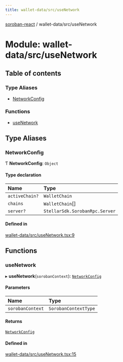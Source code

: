 ```yaml
---
title: wallet-data/src/useNetwork
---
```

[soroban-react](../README.md) / wallet-data/src/useNetwork

# Module: wallet-data/src/useNetwork

## Table of contents

### Type Aliases

- [NetworkConfig](wallet_data_src_useNetwork.md#networkconfig)

### Functions

- [useNetwork](wallet_data_src_useNetwork.md#usenetwork)

## Type Aliases

### NetworkConfig

Ƭ **NetworkConfig**: `Object`

#### Type declaration

| Name | Type |
| :------ | :------ |
| `activeChain?` | `WalletChain` |
| `chains` | `WalletChain`[] |
| `server?` | `StellarSdk.SorobanRpc.Server` |

#### Defined in

[wallet-data/src/useNetwork.tsx:9](https://github.com/paltalabs/soroban-react/blob/50e8963/packages/wallet-data/src/useNetwork.tsx#L9)

## Functions

### useNetwork

▸ **useNetwork**(`sorobanContext`): [`NetworkConfig`](wallet_data_src_useNetwork.md#networkconfig)

#### Parameters

| Name | Type |
| :------ | :------ |
| `sorobanContext` | `SorobanContextType` |

#### Returns

[`NetworkConfig`](wallet_data_src_useNetwork.md#networkconfig)

#### Defined in

[wallet-data/src/useNetwork.tsx:15](https://github.com/paltalabs/soroban-react/blob/50e8963/packages/wallet-data/src/useNetwork.tsx#L15)

